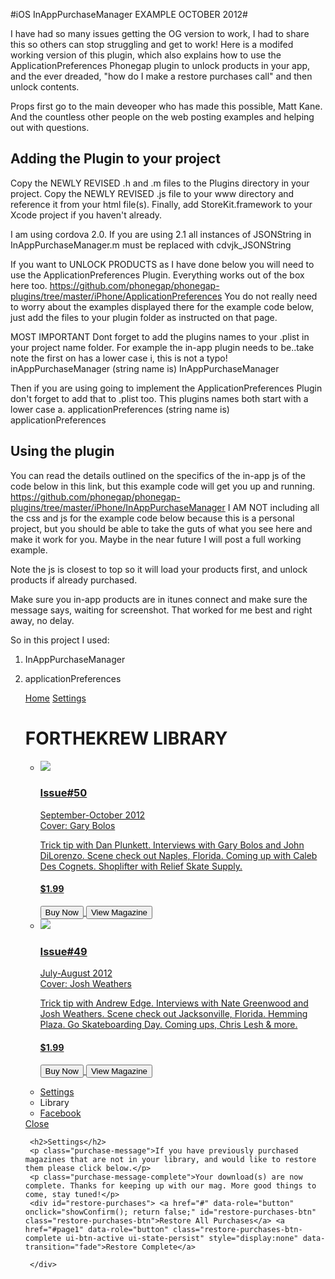 #iOS InAppPurchaseManager EXAMPLE OCTOBER 2012#

I have had so many issues getting the OG version to work, I had to share this so others can stop struggling and get to work! Here is a modifed working version of this plugin, which also explains how to use the ApplicationPreferences Phonegap plugin to unlock products in your app, and the ever dreaded, "how do I make a restore purchases call" and then unlock contents.

Props first go to the main deveoper who has made this possible, Matt Kane. And the countless other people on the web posting examples and helping out with questions.


## Adding the Plugin to your project ##

Copy the NEWLY REVISED .h and .m files to the Plugins directory in your project. Copy the NEWLY REVISED .js file to your www directory and reference it from your html file(s). Finally, add StoreKit.framework to your Xcode project if you haven't already. 

I am using cordova 2.0. If you are using 2.1 all instances of JSONString in InAppPurchaseManager.m must be replaced with cdvjk_JSONString

If you want to UNLOCK PRODUCTS as I have done below you will need to use the ApplicationPreferences Plugin. Everything works out of the box here too. https://github.com/phonegap/phonegap-plugins/tree/master/iPhone/ApplicationPreferences
You do not really need to worry about the examples displayed there for the example code below, just add the files to your plugin folder as instructed on that page.

MOST IMPORTANT
Dont forget to add the plugins names to your .plist in your project name folder.
For example the in-app plugin needs to be..take note the first on has a lower case i, this is not a typo!
inAppPurchaseManager (string name is) InAppPurchaseManager

Then if you are using going to implement the ApplicationPreferences Plugin don't forget to add that to .plist too.
This plugins names both start with a lower case a.
applicationPreferences (string name is) applicationPreferences

## Using the plugin ##
You can read the details outlined on the specifics of the in-app js of the code below in this link, but this example code will get you up and running. https://github.com/phonegap/phonegap-plugins/tree/master/iPhone/InAppPurchaseManager
I AM NOT including all the css and js for the example code below because this is a personal project, but you should be able to take the guts of what you see here and make it work for you. Maybe in the near future I will post a full working example.

Note the js is closest to top so it will load your products first, and unlock products if already purchased.

Make sure you in-app products are in itunes connect and make sure the message says, waiting for screenshot. That worked for me best and right away, no delay.

So in this project I used:
1. InAppPurchaseManager
2. applicationPreferences


	<!DOCTYPE html>
	<html>
	<head>

	<meta http-equiv="Content-Type" content="text/html; charset=utf-8"/>
	<meta name = "format-detection" content = "telephone=no"/>
	<meta name="viewport" content="width=device-width,initial-scale=1.0,maximum-scale=1.0,user-scalable=no"/>
	<meta name="apple-mobile-web-app-capable" content="yes"/>
	<meta name="apple-mobile-web-app-status-bar-style" content="black"/>
	<title>FORTHEKREW MAGAZINE</title>
	<script src="js/cordova-2.0.0.js" type="text/javascript" ></script>
	<script src="js/InAppPurchaseManager.js" type="text/javascript" ></script>
	<script src="js/applicationPreferences.js" type="text/javascript" ></script>
	<script src="js/jquery-1.7.1.min.js" type="text/javascript"></script>
	<script type="text/javascript" charset="utf-8">
    	document.addEventListener('deviceready', function() {
		
		// Product ftk50                      
		window.plugins.inAppPurchaseManager.requestProductData("FTKMAG50", function(productId, title, description, price) {
															   console.log("productId: " + productId + " title: " + title + " description: " + description + " price: " + price);
			 // verify product has already been purchases and unlock 												   
			 var productIds1 = ["FTKMAG50"];
			 
			 for (var i = 0; i < productIds1.length; i++) {
			 var productId = productIds1[i];
			 window.plugins.applicationPreferences.get(productId, function(result) {
													   if (result) {
													   unlockProduct(productId);
													   console.log("restart unlocked: " + productId);
														 }
													   });
					 }
				}, 
			 
			 function(id) {
			 console.log("Invalid product id: " + id);
		});
			
		
		// Product ftk49
		window.plugins.inAppPurchaseManager.requestProductData("FTKMAG49", function(productId, title, description, price) {
															   console.log("productId: " + productId + " title: " + title + " description: " + description + " price: " + price);
			 // verify product has already been purchases and unlock 												   
			 var productIds1 = ["FTKMAG49"];
			 
			 for (var i = 0; i < productIds1.length; i++) {
			 var productId = productIds1[i];
			 window.plugins.applicationPreferences.get(productId, function(result) {
													   if (result) {
													   unlockProduct(productId);
													   console.log("restart unlocked: " + productId);
														 }
													   });
					}
				}, 
				
			 function(id) {
			 console.log("Invalid product id: " + id);
			 
		});
		
		
		// unlock product 
		function unlockProduct(productId) {
				var   a = "FTKMAG50",
					  b = "FTKMAG49";
				
				if(productId == a) {
					  $('.ftk50 .button-background div:nth-child(1n)').hide();
					  $('.ftk50 .button-background').addClass('highlight-color');
					  $('.ftk50 .button-background div:nth-child(2n)').fadeIn();
				}
				
				if(productId == b) {
					  $('.ftk49 .button-background div:nth-child(1n)').hide();
					  $('.ftk49 .button-background').addClass('highlight-color');
					  $('.ftk49 .button-background div:nth-child(2n)').fadeIn();
				}
				
			console.log('unlocked: ' + productId);
		}
							  
		// unlock product                       
		window.plugins.inAppPurchaseManager.onPurchased = function(transactionIdentifier, productId, transactionReceipt) {
		console.log('purchased: ' + productId);
		
			window.plugins.applicationPreferences.set(productId, true, function() {
													  unlockProduct(productId);
													  });
		}
		
		
		// restore products	
		window.plugins.inAppPurchaseManager.onRestored = function(transactionIdentifier, productId, originalTransactionReceipt) {
			window.plugins.applicationPreferences.set(productId, true, function() {
													  unlockProduct(productId);
                                                        //  $('#popupPadded h2').removeClass('loader');
														  $('.restore-purchases-btn').hide();
														  $('.restore-purchases-btn-complete').fadeIn();
                                                      
                                                            $('.purchase-message').hide();
                                                            $('.purchase-message-complete').show();
                                                      
													  });
			console.log('restored: ' + productId);
		}
		
		// onFailed	
		window.plugins.inAppPurchaseManager.onFailed = function(errno, errtext) {
			console.log('failed: ' + errtext);
                          
		}
							  
							  
	}); // on device ready close
	
	
		// process the confirmation dialog result
		function onConfirm(button) {
			if(button == 2) {
				window.plugins.inAppPurchaseManager.restoreCompletedTransactions();
               // $('#popupPadded h2').addClass('loader');
			}
		}
		
		// Show a custom confirmation dialog
		function showConfirm() {
			navigator.notification.confirm(
											   'Restore All Purchases?',  // message
												onConfirm,               // callback to invoke with index of button pressed
											   'FTK Magazine',          // title
											   'Cancel, OK'            // buttonLabels
										   );
            
		}
	</script>
	<link href="css/jquery.mobile-1.2.0.css" media="screen" rel="stylesheet" type="text/css" />
	<link href="css/bartender.css" type="text/css" rel="stylesheet" />
	<link href="css/jquery-mobile.css" type="text/css" rel="stylesheet" />
	<link href="css/jquery.mobile.iscrollview.css" media="screen" rel="stylesheet" type="text/css" />

	<script src="js/jquery.mobile-1.2.0.js" type="text/javascript"></script>
	<script src="js/iscroll.js" type="text/javascript"></script>
	<script src="js/jquery.mobile.iscrollview.js" type="text/javascript"></script>
    
	</head>
	<body>

	<div data-role="page" data-theme="a" id="page1">
  	<div data-role="header" data-position="fixed" data-tap-toggle="false" class="animated-icons"> <a href="#" data-icon="home" id="home" data-iconpos="notext">Home</a> <a data-icon="gear" data-iconpos="notext"  href="#popupPadded" data-rel="popup" data-transition="fade" data-position-to="window" id="settings-home">Settings</a>
    	<h1>FORTHEKREW LIBRARY</h1>
 	 </div>
 	 <!-- /header -->
    
 	 <div id="results"></div>
    
 	 <div data-role="content" data-iscroll="">
 	   <ul data-inset="true" data-role="listview" data-theme="a" id="ftk-list">
  	    <li> <a href="#"><img src="img/50-icon2.jpg" class="my-test" />
    	    <h3>Issue#50</h3>
        	<p>September-October 2012<br/>
        	Cover: Gary Bolos</p>
        	<div class="description-long">Trick tip with Dan Plunkett. Interviews with Gary Bolos and John DiLorenzo. Scene check out Naples, Florida. Coming up with Caleb Des Cognets. Shoplifter with Relief Skate Supply.</div>
      	  <h4>$1.99</h4>
     	   <div class="ftk-btn-wrap ftk50">
     	   <div class="glow-hover-effect"></div>
    	    <div class="button-background">
        	    <input type="button" value="Buy Now" data-ajax="false" id="ftk50" />
     	        <input type="button" onClick="window.open('ftk50.html','_self');" value="View Magazine" data-ajax="false" id="ftk50-view" />
    	      </div>
   		   </div>
        </a> <a href="#" data-theme="a"></a> </li>
      <li><a href="#"><img src="img/49-icon.png" />
        <h3>Issue#49</h3>
        <p>July-August 2012<br/>
        Cover: Josh Weathers</p>
        <div class="description-long">Trick tip with Andrew Edge.  Interviews with Nate Greenwood and Josh Weathers. Scene check out Jacksonville, Florida. Hemming Plaza. Go Skateboarding Day. Coming ups, Chris Lesh & more.</div>
        <h4>$1.99</h4>
        <div class="ftk-btn-wrap ftk49">
        <div class="glow-hover-effect"></div>
        <div class="button-background">
            <input type="button" value="Buy Now" data-ajax="false" id="ftk49" />
            <input type="button" onClick="window.open('ftk49.html','_self');" value="View Magazine" data-ajax="false" id="ftk49-view" />
          </div>
      </div>
        </a> <a href="#" data-theme="a"></a> </li>
     </ul>
    </div>
    <!--/content-->
  
    <div data-role="footer" data-id="mainFooter" data-position="fixed" data-tap-toggle="false">
      <div data-role="navbar" data-grid="b" id="slick-footer">
        <ul class="apple-navbar-ui comboSprite" id="footer-animate">
          <li class"settings-page"><a href="#popupPadded" data-rel="popup" data-transition="fade" data-position-to="window" data-icon="features" id="more-page">Settings</a></li>
          <li class"library-page-active"><a data-icon="brands" class="ui-btn-active ui-state-persist ui-btn-active-stay">Library</a></li>
          <li><a href="https://www.facebook.com/ftkmagazine" target="_blank" data-icon="contact">Facebook</a></li>
        </ul>
      </div>
    </div>

    

    <div id="popupPadded" data-role="popup" data-theme="a" data-overlay-theme="a">
        <a href="#" data-rel="back" data-role="button" data-theme="a" data-icon="delete" data-iconpos="notext" class="ui-btn-right close-btn">Close</a>
     
        <h2>Settings</h2>
        <p class="purchase-message">If you have previously purchased magazines that are not in your library, and would like to restore them please click below.</p>
        <p class="purchase-message-complete">Your download(s) are now complete. Thanks for keeping up with our mag. More good things to come, stay tuned!</p>
        <div id="restore-purchases"> <a href="#" data-role="button" onclick="showConfirm(); return false;" id="restore-purchases-btn" class="restore-purchases-btn">Restore All Purchases</a> <a href="#page1" data-role="button" class="restore-purchases-btn-complete ui-btn-active ui-state-persist" style="display:none" data-transition="fade">Restore Complete</a>
        
        </div>
    </div><!--#popupPadded-->
    
    
    
	</div>
	<!--/page-->


	<script type="text/javascript" charset="utf-8">
	$(document).ready(function(){
             
                  $('.close-btn').click(function () {
                            $('.library-page-active a').addClass('ui-btn-active');
                                                    })
                  
		$('#ftk-list img').fadeIn(1000);

		 setTimeout (function(){ $('.apple-navbar-ui li').fadeIn(500); },1000);
	
	$('#ftk-list li a input').buttonMarkup({ corners: true, theme: "a" });
									
	$('#ftk50').bind('touchstart', function() {
					 $('.ftk50 .glow-hover-effect').fadeIn();          
					 window.plugins.inAppPurchaseManager.makePurchase('FTKMAG50', 1); //here we make our purchase when button is tapped.
					 });
	$('#ftk50').bind('touchend', function() {
					 $('.ftk50 .glow-hover-effect').fadeOut();
					 });
	$('#ftk50-view').bind('touchstart', function() {
				     $('.ftk50 .glow-hover-effect').fadeIn();  
				     });
	$('#ftk50-view').bind('touchend', function() {
					 $('.ftk50 .glow-hover-effect').fadeOut();
				     });
	$('#ftk49').bind('touchstart', function() {
					 $('.ftk49 .glow-hover-effect').fadeIn();         
					 window.plugins.inAppPurchaseManager.makePurchase('FTKMAG49', 1); //here we make our purchase when button is tapped.
					 });
	$('#ftk49').bind('touchend', function() {
					 $('.ftk49 .glow-hover-effect').fadeOut();
					 });

	$('#ftk49-view').bind('touchstart', function() {
					 $('.ftk49 .glow-hover-effect').fadeIn();
					 });
	$('#ftk49-view').bind('touchend', function() {
					 $('.ftk49 .glow-hover-effect').fadeOut();
					 });
	                       
	});
	</script>
    
	</body>
	</html>